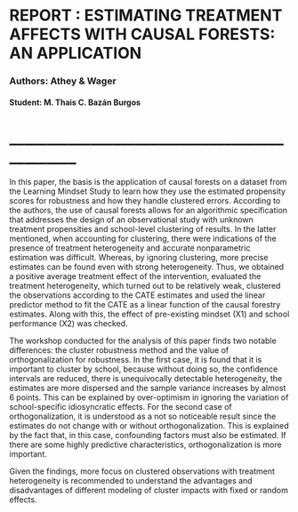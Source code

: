 # REPORT : ESTIMATING TREATMENT AFFECTS WITH CAUSAL FORESTS: AN APPLICATION
### Authors: Athey & Wager

#### Student: M. Thais C. Bazán Burgos
# ______________________________________________

In this paper, the basis is the application of causal forests on a dataset from the Learning Mindset Study to learn how they use the estimated propensity scores for robustness and how they handle clustered errors. According to the authors, the use of causal forests allows for an algorithmic specification that addresses the design of an observational study with unknown treatment propensities and school-level clustering of results. In the latter mentioned, when accounting for clustering, there were indications of the presence of treatment heterogeneity and accurate nonparametric estimation was difficult. Whereas, by ignoring clustering, more precise estimates can be found even with strong heterogeneity. Thus, we obtained a positive average treatment effect of the intervention, evaluated the treatment heterogeneity, which turned out to be relatively weak, clustered the observations according to the CATE estimates and used the linear predictor method to fit the CATE as a linear function of the causal forestry estimates. Along with this, the effect of pre-existing mindset (X1) and school performance (X2) was checked.

The workshop conducted for the analysis of this paper finds two notable differences: the cluster robustness method and the value of orthogonalization for robustness. In the first case, it is found that it is important to cluster by school, because without doing so, the confidence intervals are reduced, there is unequivocally detectable heterogeneity, the estimates are more dispersed and the sample variance increases by almost 6 points. This can be explained by over-optimism in ignoring the variation of school-specific idiosyncratic effects. For the second case of orthogonalization, it is understood as a not so noticeable result since the estimates do not change with or without orthogonalization. This is explained by the fact that, in this case, confounding factors must also be estimated. If there are some highly predictive characteristics, orthogonalization is more important.

Given the findings, more focus on clustered observations with treatment heterogeneity is recommended to understand the advantages and disadvantages of different modeling of cluster impacts with fixed or random effects.

